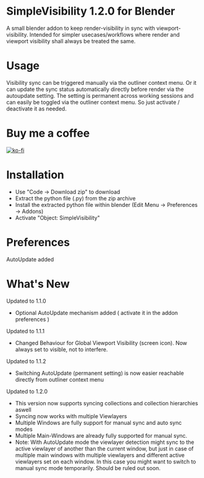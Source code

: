 #  SimpleVisibility 1.2.0 for Blender

A small blender addon to keep render-visibility in sync with viewport-visibility. 
Intended for simpler usecases/workflows where render and viewport visibility shall always be treated the same.

# Usage

Visibility sync can be triggered manually via the outliner context menu. Or it can update the sync status automatically directly before render via the autoupdate setting. The setting is permanent across working sessions and can easily be toggled via the outliner context menu. So just activate / deactivate it as needed.

# Buy me a coffee

[![ko-fi](https://www.ko-fi.com/img/githubbutton_sm.svg)](https://ko-fi.com/I2I31T92M)

# Installation

- Use "Code -> Download zip" to download 
- Extract the python file (.py) from the zip archive 
- Install the extracted python file within blender  (Edit Menu -> Preferences -> Addons)
- Activate "Object: SimpleVisibility"

# Preferences

AutoUpdate added

# What's New

Updated to 1.1.0

- Optional AutoUpdate mechanism added ( activate it in the addon preferences ) 

Updated to 1.1.1
- Changed Behaviour for Global Viewport Visibility (screen icon). Now always set to visible, not to interfere.

Updated to 1.1.2

- Switching AutoUpdate (permanent setting) is now easier reachable directly from outliner context menu
		   
Updated to 1.2.0 
- This version now supports syncing collections and collection hierarchies aswell
- Syncing now works with multiple Viewlayers
- Multiple Windows are fully support for manual sync and auto sync modes
- Multiple Main-Windows are already fully supported for manual sync. 
- Note: With AutoUpdate mode the viewlayer detection might sync to the active viewlayer of another than the current window, but just in case of multiple main windows with multiple viewlayers and different active viewlayers set on each window. In this case you might want to switch to manual sync mode temporarily. Should be ruled out soon.
